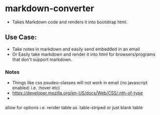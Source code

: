 # markdown-converter

- Takes Markdown code and renders it into bootstrap html. 


## Use Case: 
- Take notes in markdown and easily send embedded in an email
- Or Easily take markdown and render it into html for browsers/programs that don't support markdown. 


### Notes
- Things like css psudeo-classes will not work in email (no javascript enabled: i.e. :hover etc)
- https://developer.mozilla.org/en-US/docs/Web/CSS/:nth-of-type 
- 

allow for options 
i.e. render table as .table-striped or just blank table
